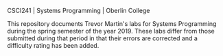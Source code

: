 CSCI241 | Systems Programming | Oberlin College

This repository documents Trevor Martin's labs for Systems Programming during the spring semester of the year 2019. 
These labs differ from those submitted during that period in that their errors are corrected and a difficulty rating has been added.
